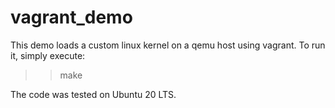 # vagrant_demo
This demo loads a custom linux kernel on a qemu host using vagrant.
To run it, simply execute:
>> make

The code was tested on Ubuntu 20 LTS.
